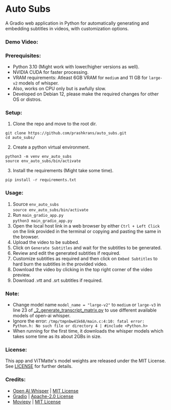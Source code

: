 # Auto Subs
A Gradio web application in Python for automatically generating and embedding subtitles in videos, with customization options.

### Demo Video:

### Prerequisites:
- Python 3.10 (Might work with lower/higher versions as well).
- NVIDIA CUDA for faster processing.
- VRAM requirements: Atleast 6GB VRAM for `medium` and 11 GB for `large-v2` models of whisper.
- Also, works on CPU only but is awfully slow.
- Developed on Debian 12, please make the required changes for other OS or distros.

### Setup:
1. Clone the repo and move to the root dir.
```commandline
git clone https://github.com/prashkrans/auto_subs.git
cd auto_subs/
```
2. Create a python virtual environment.
```commandline
python3 -m venv env_auto_subs
source env_auto_subs/bin/activate
```
3. Install the requirements (Might take some time).   
```
pip install -r requirements.txt
```

### Usage:
1. Source `env_auto_subs`  
`source env_auto_subs/bin/activate`
2. Run `main_gradio_app.py`  
`python3 main_gradio_app.py`
3. Open the local host link in a web browser by either `Ctrl + Left Click` on the link provided in the terminal or copying and pasting the same in the browser.
4. Upload the video to be subbed.
5. Click on `Generate Subtitles` and wait for the subtitles to be generated.
6. Review and edit the generated subtitles if required.
7. Customize subtitles as required and then click on `Embed Subtitles` to hard burn the subtitles in the provided video.
8. Download the video by clicking in the top right corner of the video preview.
9. Download .vtt and .srt subtitles if required.

### Note:
- Change model name `model_name = "large-v2"` to `medium` or `large-v3` in line 23 of [_2_generate_transcript_matrix.py](_2_generate_transcript_matrix.py) to use different available models of open-ai whisper.
- Ignore the error: `/tmp/tmpnbw41k68/main.c:4:10: fatal error: Python.h: No such file or directory
    4 | #include <Python.h>`
- When running for the first time, it downloads the whisper models which takes some time as its about 2GBs in size. 


### License:
This app and ViTMatte's model weights are released under the MIT License. See [LICENSE](LICENSE) for further details.

### Credits:
- [Open AI Whisper](https://github.com/openai/whisper) | [MIT License](https://github.com/openai/whisper?tab=MIT-1-ov-file)
- [Gradio](https://github.com/gradio-app/gradio) | [Apache-2.0 License](https://github.com/gradio-app/gradio?tab=Apache-2.0-1-ov-file)
- [Moviepy](https://github.com/Zulko/moviepy) | [MIT License](https://github.com/Zulko/moviepy?tab=MIT-1-ov-file)


